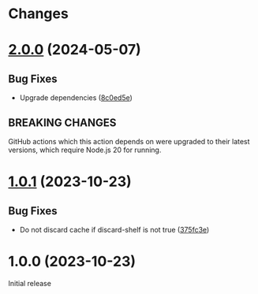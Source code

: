 # Changes

# [2.0.0](https://github.com/prantlf/unshelve-changes-action/compare/v1.0.1...v2.0.0) (2024-05-07)

## Bug Fixes

* Upgrade dependencies ([8c0ed5e](https://github.com/prantlf/unshelve-changes-action/commit/8c0ed5e6175459071a3d951cf1691aded0411621))

## BREAKING CHANGES

GitHub actions which this action depends on were upgraded to their latest versions, which require Node.js 20 for running.

# [1.0.1](https://github.com/prantlf/unshelve-changes-action/compare/v1.0.0...v1.0.1) (2023-10-23)

## Bug Fixes

* Do not discard cache if discard-shelf is not true ([375fc3e](https://github.com/prantlf/unshelve-changes-action/commit/375fc3e89289b6eea7a648825f96dbf76a4cc340))

# 1.0.0 (2023-10-23)

Initial release
